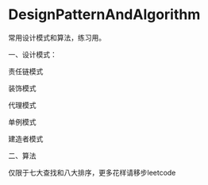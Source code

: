 # DesignPatternAndAlgorithm
常用设计模式和算法，练习用。

一、设计模式：

责任链模式

装饰模式

代理模式

单例模式

建造者模式

二、算法

仅限于七大查找和八大排序，更多花样请移步leetcode
